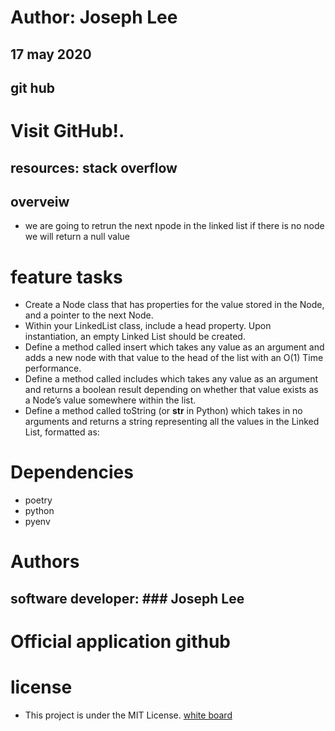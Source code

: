 # Author: Joseph Lee
## 17 may 2020
## git hub
# Visit GitHub!.
## resources: stack overflow
## overveiw
* we are going to retrun the next npode in the linked list if there is no node we will return a null value
# feature tasks
* ​Create a Node class that has properties for the value stored in the Node, and a pointer to the next Node.
* Within your LinkedList class, include a head property. Upon instantiation, an empty Linked List should be created.
* Define a method called insert which takes any value as an argument and adds a new node with that value to the head of the list with an O(1) Time performance.
* Define a method called includes which takes any value as an argument and returns a boolean result depending on whether that value exists as a Node’s value somewhere within the list.
* Define a method called toString (or __str__ in Python) which takes in no arguments and returns a string representing all the values in the Linked List, formatted as:
# Dependencies
* poetry
* python
* pyenv
# Authors
## software developer: ### Joseph Lee
# Official application github
# license
* This project is under the MIT License.
[white board](assets/2020-06-15.png)